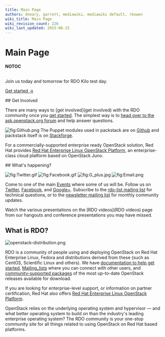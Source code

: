 ```yaml
---
title: Main Page
authors: dneary, garrett, mediawiki, mediawiki default, rbowen
wiki_title: Main Page
wiki_revision_count: 226
wiki_last_updated: 2015-06-15
---
```


# Main Page

__NOTOC__

<div class="bg-boxes">
<div class="hero-unit row">
<div class="intro-stack">
 

</div>
<div class="offset3 span8 intro-text">
Join us today and tomorrow for RDO Kilo test day.

<span class="btn">[Get started →](RDO_test_day_Kilo)</span>

</div>
</div>
<div class="block-highlight">
<div class="row">
<div class="span7 offset4 pad-sides begin-content pull-m">
## Get Involved

There are many ways to [get involved](get involved) with the RDO community once you [ get started](quickstart). The simplest way is to [head over to the ask.openstack.org forum](http://ask.openstack.org) and help answer questions.

![](Github.png "fig:Github.png") The Puppet modules used in packstack are on [Github](https://github.com/packstack) and packstack itself is on [Stackforge](https://github.com/stackforge/packstack).

For a commercially-supported enterprise ready OpenStack solution, Red Hat provides [Red Hat Enterprise Linux OpenStack Platform](//redhat.com/openstack), an enterprise-class cloud platform based on OpenStack Juno.

</div>
</div>
</div>
<div class="row">
<div class="offset4 span7 pad-sides begin-content pull-s">
## What's happening?

![](Twitter.gif "fig:Twitter.gif") ![](Facebook.gif "fig:Facebook.gif") ![](G_plus.jpg "fig:G_plus.jpg") ![](Email.png "fig:Email.png")

Come to one of the main [Events](Events) where some of us will be. Follow us on [Twitter](http://twitter.com/rdocommunity/), [Facebook](http://facebook.com/rdocommunity), and [Google+](https://plus.google.com/communities/110409030763231732154). Subscribe to the [rdo-list mailing list](http://www.redhat.com/mailman/listinfo/rdo-list) for technical questions, or to the [newsletter mailing list](http://www.redhat.com/mailman/listinfo/rdo-newsletter) for monthly community updates.

Watch the various presentations on the [RDO videos](RDO videos) page from our hangouts and conference presentations you may have missed.

## What is RDO?

![`openstack-distribution.png`](openstack-distribution.png "openstack-distribution.png")

RDO is a community of people using and deploying OpenStack on Red Hat Enterprise Linux, Fedora and distributions derived from these (such as CentOS, Scientific Linux and others). We have [ documentation to help get started](Docs), [Mailing_lists](Mailing_lists) where you can connect with other users, and [ community-supported packages](Quickstart) of the most up-to-date OpenStack releases available for download.

If you are looking for enterprise-level support, or information on partner certification, Red Hat also offers [Red Hat Enterprise Linux OpenStack Platform](//redhat.com/openstack).

OpenStack relies on the underlying operating system and hypervisor — and what better operating system to build on than the industry's leading enterprise operating system? The RDO community is your one-stop community site for all things related to using OpenStack on Red Hat based platforms.

</div>
</div>
